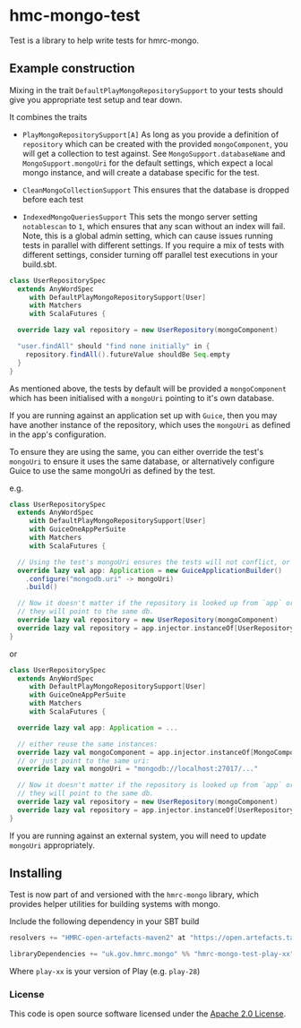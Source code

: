 
# hmc-mongo-test

Test is a library to help write tests for hmrc-mongo.

## Example construction

Mixing in the trait `DefaultPlayMongoRepositorySupport` to your tests should give you appropriate test setup and tear down.

It combines the traits
- `PlayMongoRepositorySupport[A]`
As long as you provide a definition of `repository` which can be created with the provided `mongoComponent`, you will get a collection to test against.
See `MongoSupport.databaseName` and `MongoSupport.mongoUri` for the default settings, which expect a local mongo instance, and will create a database specific for the test.

- `CleanMongoCollectionSupport`
This ensures that the database is dropped before each test

- `IndexedMongoQueriesSupport`
This sets the mongo server setting `notablescan` to `1`, which ensures that any scan without an index will fail.
Note, this is a global admin setting, which can cause issues running tests in parallel with different settings. If you require a mix of tests with different settings, consider turning off parallel test executions in your build.sbt.


```scala
class UserRepositorySpec
  extends AnyWordSpec
     with DefaultPlayMongoRepositorySupport[User]
     with Matchers
     with ScalaFutures {

  override lazy val repository = new UserRepository(mongoComponent)

  "user.findAll" should "find none initially" in {
    repository.findAll().futureValue shouldBe Seq.empty
  }
}
```

As mentioned above, the tests by default will be provided a `mongoComponent` which has been initialised with a `mongoUri` pointing to it's own database.

If you are running against an application set up with `Guice`, then you may have another instance of the repository, which uses the `mongoUri` as defined in the app's configuration.

To ensure they are using the same, you can either override the test's `mongoUri` to ensure it uses the same database, or alternatively configure Guice to use the same mongoUri as defined by the test.

e.g.

```scala
class UserRepositorySpec
  extends AnyWordSpec
     with DefaultPlayMongoRepositorySupport[User]
     with GuiceOneAppPerSuite
     with Matchers
     with ScalaFutures {

  // Using the test's mongoUri ensures the tests will not conflict, or affect the db as defined in application.conf.
  override lazy val app: Application = new GuiceApplicationBuilder()
    .configure("mongodb.uri" -> mongoUri)
    .build()

  // Now it doesn't matter if the repository is looked up from `app` or instantiated with `mongoComponent`
  // they will point to the same db.
  override lazy val repository = new UserRepository(mongoComponent)
  override lazy val repository = app.injector.instanceOf[UserRepository]
}
```

or

```scala
class UserRepositorySpec
  extends AnyWordSpec
     with DefaultPlayMongoRepositorySupport[User]
     with GuiceOneAppPerSuite
     with Matchers
     with ScalaFutures {

  override lazy val app: Application = ...

  // either reuse the same instances:
  override lazy val mongoComponent = app.injector.instanceOf[MongoComponent]
  // or just point to the same uri:
  override lazy val mongoUri = "mongodb://localhost:27017/..."

  // Now it doesn't matter if the repository is looked up from `app` or instantiated with `mongoComponent`
  // they will point to the same db.
  override lazy val repository = new UserRepository(mongoComponent)
  override lazy val repository = app.injector.instanceOf[UserRepository]
}
```

If you are running against an external system, you will need to update `mongoUri` appropriately.

## Installing

Test is now part of and versioned with the `hmrc-mongo` library, which provides helper utilities for building systems with mongo.

Include the following dependency in your SBT build

``` scala
resolvers += "HMRC-open-artefacts-maven2" at "https://open.artefacts.tax.service.gov.uk/maven2"

libraryDependencies += "uk.gov.hmrc.mongo" %% "hmrc-mongo-test-play-xx" % "[INSERT-VERSION]"
```

Where `play-xx` is your version of Play (e.g. `play-28`)

### License

This code is open source software licensed under the [Apache 2.0 License]("http://www.apache.org/licenses/LICENSE-2.0.html").
